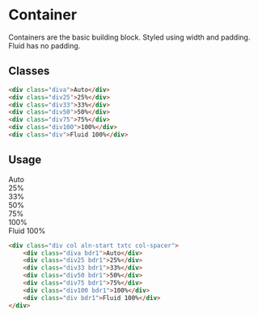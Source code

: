 # Container
Containers are the basic building block.  Styled using width and padding.  Fluid has no padding.

## Classes
```html
<div class="diva">Auto</div>
<div class="div25">25%</div>
<div class="div33">33%</div>
<div class="div50">50%</div>
<div class="div75">75%</div>
<div class="div100">100%</div>
<div class="div">Fluid 100%</div>
```

## Usage
<div class="div col aln-start txtc col-spacer">
    <div class="diva bdr1">Auto</div>
    <div class="div25 bdr1">25%</div>
    <div class="div33 bdr1">33%</div>
    <div class="div50 bdr1">50%</div>
    <div class="div75 bdr1">75%</div>
    <div class="div100 bdr1">100%</div>
    <div class="div bdr1">Fluid 100%</div>
</div>

```html
<div class="div col aln-start txtc col-spacer">
    <div class="diva bdr1">Auto</div>
    <div class="div25 bdr1">25%</div>
    <div class="div33 bdr1">33%</div>
    <div class="div50 bdr1">50%</div>
    <div class="div75 bdr1">75%</div>
    <div class="div100 bdr1">100%</div>
    <div class="div bdr1">Fluid 100%</div>
</div>
```